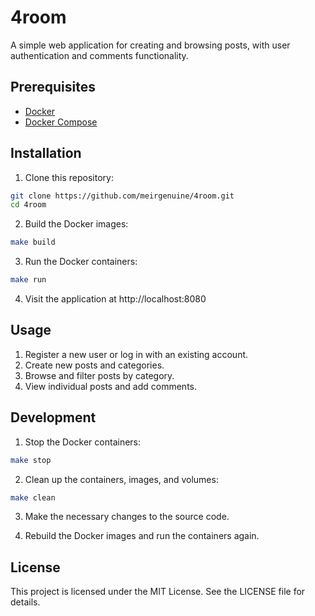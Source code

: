 # 4room

A simple web application for creating and browsing posts, with user authentication and comments functionality.

## Prerequisites

- [Docker](https://www.docker.com/)
- [Docker Compose](https://docs.docker.com/compose/)

## Installation

1. Clone this repository:

```bash
git clone https://github.com/meirgenuine/4room.git
cd 4room
```

2. Build the Docker images:

```bash
make build
```

3. Run the Docker containers:

```bash
make run
```

4. Visit the application at http://localhost:8080

## Usage

1.  Register a new user or log in with an existing account.
2.  Create new posts and categories.
3.  Browse and filter posts by category.
4.  View individual posts and add comments.

## Development

1. Stop the Docker containers:

```bash
make stop
```

2. Clean up the containers, images, and volumes:

```bash
make clean
```

3. Make the necessary changes to the source code.

4. Rebuild the Docker images and run the containers again.

## License

This project is licensed under the MIT License. See the LICENSE file for details.
